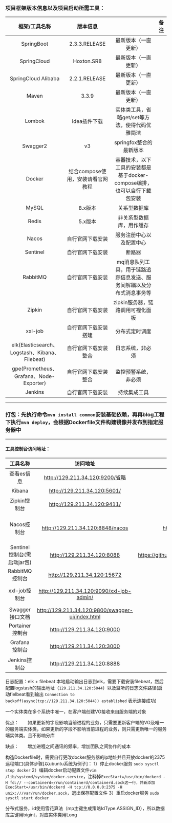 ### 项目框架版本信息以及项目启动所需工具：
框架/工具名称 | 版本信息 |  | 备注 
 :---:  | :---: | :---: | :---: 
 SpringBoot | 2.3.3.RELEASE | 最新版本（一直更新）
 SpringCloud | Hoxton.SR8 | 最新版本（一直更新）
 SpringCloud Alibaba  | 2.2.1.RELEASE | 最新版本（一直更新）
 Maven  | 3.3.9 | 最新版本（一直更新）
 Lombok  | idea插件下载 | 实体类工具，省略get/set等方法，使得代码优雅简洁
 Swagger2  | v3 | springfox整合的最新版本
 Docker  | 结合compose使用，安装请看官网教程 | 容器技术，以下工具的安装都是基于docker-compose编排，也可以自行下载包安装
 MySQL  | 8.x版本 | 关系型数据库
 Redis  | 5.x版本 | 非关系型数据库，用作缓存
 Nacos  | 自行官网下载安装 | 服务注册中心以及配置中心
 Sentinel  | 自行官网下载安装 | 断路器
 RabbitMQ  | 自行官网下载安装 | mq消息队列工具，用于链路追踪信息发送、服务间解耦以及分布式消息事务等
 Zipkin  | 自行官网下载安装 | zipkin服务器，链路调用可视化面板
 xxl-job  | 自行官网下载安装搭建 | 分布式定时调度
 elk(Elasticsearch、Logstash、Kibana、Filebeat)  | 自行官网下载安装整合 | 日志系统，非必须
 gpe(Prometheus、Grafana、Node-Exporter)  | 自行官网下载安装整合 | 监控预警系统，非必须
 Jenkins  | 自行官网下载安装 | 持续集成工具
 
***
### 打包：先执行命令`mvn install common`安装基础依赖，再再blog工程下执行`mvn deploy`，会根据Dockerfile文件构建镜像并发布到指定服务器中
***
#### 工具控制台访问地址：
工具名称 | 访问地址 | 官方/学习文档 | 备注 
 :---:  | :---: | :---: | :---: 
查看es信息 | http://129.211.34.120:9200/省略 | https://www.elastic.co/cn/ | elasticSearch 
Kibana|http://129.211.34.120:5601/ | https://www.elastic.co/cn/ | 日志系统可视化 
Zipkin控制台 | http://129.211.34.120:9411/ | https://zipkin.io/ | 链路追踪可视化 
Nacos控制台 | http://129.211.34.120:8848/nacos | https://nacos.io/zh-cn/docs/what-is-nacos.html | 注册中心以及配置中心，持久化部署，需要执行sql脚本，路径在`\sql\nacos\nacos_config.sql`
Sentinel控制台(需启动jar包) | http://129.211.34.120:8088 | https://github.com/alibaba/Sentinel/wiki/%E4%BB%8B%E7%BB%8D | 熔断器 
RabbitMQ控制台 | http://129.211.34.120:15672 | https://www.rabbitmq.com/ | 消息队列 
xxl-job控制台| http://129.211.34.120:9090/xxl-job-admin/ | https://www.xuxueli.com/xxl-job/ | 分布式定时任务,需要执行sql脚本，路径在`\sql\xxljob\xxl_job.sql` 
Swagger接口文档 | http://129.211.34.120:9800/swagger-ui/index.html | http://springfox.github.io/springfox/ | springfox的SwaggerV3版本 
Portainer控制台 | http://129.211.34.120:9000 | https://github.com/portainer/portainer | 管理docker容器 
Grafana控制台 | http://129.211.34.120:3000 | https://grafana.com/docs/grafana/latest/ | 监控预警系统Grafana可视化面板
Jenkins控制台 | http://129.211.34.120:8888 | https://www.jenkins.io/doc/ | 持续集成工具控制台

日志配置：elk + filebeat  本地启动输出日志到elk，需要下载安装filebeat，然后配置logstash的输出地址（`129.211.34.120:5044`）以及监听的日志文件路径(启动fielbeat看到输出 `Connection to backoff(async(tcp://129.211.34.120:5044)) established` 表示连接成功)


一个实体类在多个系统中唯一，在客户端创建VO接收来自服务端的对象

优点：
      如果更新的字段影响当前进程的业务，只需要更新客户端的VO及唯一的服务端实体类，如果更新的字段不影响当前进程的业务，则只需更新唯一的服务端实体类。且不影响分库

缺点：
      增加进程之间通讯的频率，增加团队之间协作的成本



构造Dockerfile时，需要自行更改docker服务器的ip地址并且开放docker的2375远程端口(具体步骤[以ubuntu系统为例子]：
1）停止docker服务 `sudo sysctl stop docker`
2）编辑docker启动配置文件`vim /lib/systemd/system/docker.service`，注释掉`ExecStart=/usr/bin/dockerd -H fd:// --containerd=/run/containerd/containerd.sock这一行，并新添加ExecStart=/usr/bin/dockerd -H tcp://0.0.0.0:2375 -H unix:///var/run/docker.sock`，退出保存配置文件 
3）重启docker服务 `sudo sysctl start docker`


分布式服务，id使用雪花算法（mp主键生成策略IdType.ASSIGN_ID），所以数据库主键用bigint，对应实体类用Long